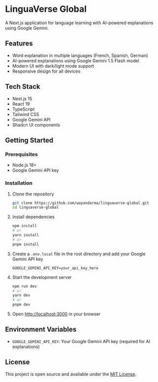 # LinguaVerse Global

A Next.js application for language learning with AI-powered explanations using Google Gemini.

## Features

- Word explanation in multiple languages (French, Spanish, German)
- AI-powered explanations using Google Gemini 1.5 Flash model
- Modern UI with dark/light mode support
- Responsive design for all devices

## Tech Stack

- Next.js 15
- React 19
- TypeScript
- Tailwind CSS
- Google Gemini API
- Shadcn UI components

## Getting Started

### Prerequisites

- Node.js 18+ 
- Google Gemini API key

### Installation

1. Clone the repository
   ```bash
   git clone https://github.com/wayandarma/linguaverse-global.git
   cd linguaverse-global
   ```

2. Install dependencies
   ```bash
   npm install
   # or
   yarn install
   # or
   pnpm install
   ```

3. Create a `.env.local` file in the root directory and add your Google Gemini API key
   ```
   GOOGLE_GEMINI_API_KEY=your_api_key_here
   ```

4. Start the development server
   ```bash
   npm run dev
   # or
   yarn dev
   # or
   pnpm dev
   ```

5. Open [http://localhost:3000](http://localhost:3000) in your browser

## Environment Variables

- `GOOGLE_GEMINI_API_KEY`: Your Google Gemini API key (required for AI explanations)

## License

This project is open source and available under the [MIT License](LICENSE).
